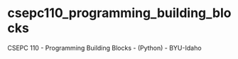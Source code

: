 # csepc110_programming_building_blocks
CSEPC 110 - Programming Building Blocks - (Python) - BYU-Idaho
